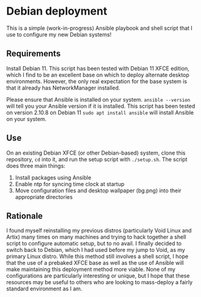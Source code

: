 # Debian deployment
This is a simple (work-in-progress) Ansible playbook and shell script that I use to configure my new Debian systems!

## Requirements
Install Debian 11. This script has been tested with Debian 11 XFCE edition, which I find to be an excellent base on which to deploy alternate desktop environments. However, the only real expectation for the base system is that it already has NetworkManager installed. 

Please ensure that Ansible is installed on your system. 
`ansible --version` will tell you your Ansible version if it is installed. This script has been tested on version 2.10.8 on Debian 11
`sudo apt install ansible` will install Ansible on your system. 

## Use
On an existing Debian XFCE (or other Debian-based) system, clone this repository, `cd` into it, and run the setup script with `./setup.sh`. 
The script does three main things:
1. Install packages using Ansible
2. Enable ntp for syncing time clock at startup
3. Move configuration files and desktop wallpaper (bg.png) into their appropriate directories

## Rationale
I found myself reinstalling my previous distros (particularly Void Linux and Artix) many times on many machines and trying to hack together a shell script to configure automatic setup, but to no avail. I finally decided to switch back to Debian, which I had used before my jump to Void, as my primary Linux distro. While this method still involves a shell script, I hope that the use of a prebaked XFCE base as well as the use of Ansible will make maintaining this deployment method more viable. 
None of my configurations are particularly interesting or unique, but I hope that these resources may be useful to others who are looking to mass-deploy a fairly standard environment as I am. 
